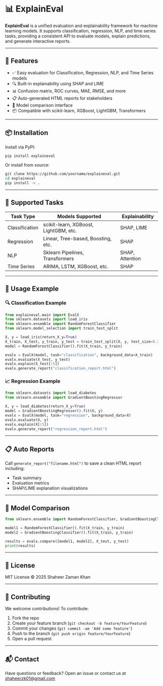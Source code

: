 # 📊 ExplainEval

**ExplainEval** is a unified evaluation and explainability framework for machine learning models. It supports classification, regression, NLP, and time series tasks, providing a consistent API to evaluate models, explain predictions, and generate interactive reports.

---

## 🚀 Features

- ✅ Easy evaluation for Classification, Regression, NLP, and Time Series models
- 🔍 Built-in explainability using SHAP and LIME
- 📊 Confusion matrix, ROC curves, MAE, RMSE, and more
- 📋 Auto-generated HTML reports for stakeholders
- 🔁 Model comparison interface
- 📦 Compatible with scikit-learn, XGBoost, LightGBM, Transformers

---

## 📦 Installation

Install via PyPI:

```bash
pip install explaineval
```

Or install from source:

```bash
git clone https://github.com/yourname/explaineval.git
cd explaineval
pip install -e .
```

---

## 🔧 Supported Tasks

| Task Type     | Models Supported                            | Explainability |
|--------------|----------------------------------------------|----------------|
| Classification | scikit-learn, XGBoost, LightGBM, etc.        | SHAP, LIME     |
| Regression     | Linear, Tree-based, Boosting, etc.           | SHAP           |
| NLP            | Sklearn Pipelines, Transformers              | SHAP, Attention|
| Time Series    | ARIMA, LSTM, XGBoost, etc.                   | SHAP           |

---

## 🧠 Usage Example

### 🔍 Classification Example

```python
from explaineval.main import EvalX
from sklearn.datasets import load_iris
from sklearn.ensemble import RandomForestClassifier
from sklearn.model_selection import train_test_split

X, y = load_iris(return_X_y=True)
X_train, X_test, y_train, y_test = train_test_split(X, y, test_size=0.2)
model = RandomForestClassifier().fit(X_train, y_train)

evalx = EvalX(model, task="classification", background_data=X_train)
evalx.evaluate(X_test, y_test)
evalx.explain(X_test[:5])
evalx.generate_report("classification_report.html")
```

### 📈 Regression Example

```python
from sklearn.datasets import load_diabetes
from sklearn.ensemble import GradientBoostingRegressor

X, y = load_diabetes(return_X_y=True)
model = GradientBoostingRegressor().fit(X, y)
evalx = EvalX(model, task="regression", background_data=X)
evalx.evaluate(X, y)
evalx.explain(X[:5])
evalx.generate_report("regression_report.html")
```

---

## 📋 Auto Reports

Call `generate_report("filename.html")` to save a clean HTML report including:
- Task summary
- Evaluation metrics
- SHAP/LIME explanation visualizations

---

## 🧪 Model Comparison

```python
from sklearn.ensemble import RandomForestClassifier, GradientBoostingClassifier

model1 = RandomForestClassifier().fit(X_train, y_train)
model2 = GradientBoostingClassifier().fit(X_train, y_train)

results = evalx.compare([model1, model2], X_test, y_test)
print(results)
```

---

## 📄 License

MIT License © 2025 Shaheer Zaman Khan

---

## 🤝 Contributing

We welcome contributions! To contribute:
1. Fork the repo
2. Create your feature branch (`git checkout -b feature/YourFeature`)
3. Commit your changes (`git commit -am 'Add some feature'`)
4. Push to the branch (`git push origin feature/YourFeature`)
5. Open a pull request

---

## 📬 Contact

Have questions or feedback? Open an issue or contact us at [shaheerzk01@gmail.com](mailto:shaheerzk01@gmail.com)
